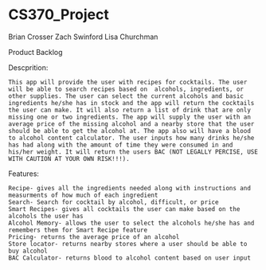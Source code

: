 # CS370_Project
Brian Crosser
Zach Swinford
Lisa Churchman

Product Backlog

  Descprition: 
  
    This app will provide the user with recipes for cocktails. The user will be able to search recipes based on  alcohols, ingredients, or other supplies. The user can select the current alcohols and basic ingredients he/she has in stock and the app will return the cocktails the user can make. It will also return a list of drink that are only missing one or two ingredients. The app will supply the user with an average price of the missing alcohol and a nearby store that the user should be able to get the alcohol at. The app also will have a blood to alcohol content calculator. The user inputs how many drinks he/she has had along with the amount of time they were consumed in and his/her weight. It will return the users BAC (NOT LEGALLY PERCISE, USE WITH CAUTION AT YOUR OWN RISK!!!).
    
  Features:
  
    Recipe- gives all the ingredients needed along with instructions and measurments of how much of each ingredient
    Search- Search for cocktail by alcohol, difficult, or price
    Smart Recipes- gives all cocktails the user can make based on the alcohols the user has
    Alcohol Memory- allows the user to select the alcohols he/she has and remembers them for Smart Recipe feature
    Pricing- returns the average price of an alcohol
    Store locator- returns nearby stores where a user should be able to buy alcohol
    BAC Calculator- returns blood to alcohol content based on user input
